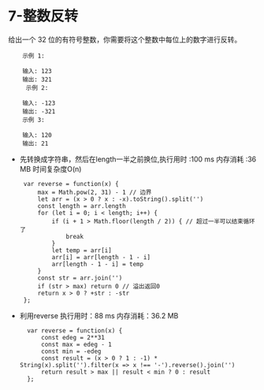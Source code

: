 # 7-整数反转 #

给出一个 32 位的有符号整数，你需要将这个整数中每位上的数字进行反转。

        示例 1:

        输入: 123
        输出: 321
         示例 2:

        输入: -123
        输出: -321
        示例 3:

        输入: 120
        输出: 21
     
 - 先转换成字符串，然后在length一半之前换位,执行用时 :100 ms 内存消耗 :36 MB 时间复杂度O(n)

        var reverse = function(x) {
            max = Math.pow(2, 31) - 1 // 边界
            let arr = (x > 0 ? x : -x).toString().split('')
            const length = arr.length
            for (let i = 0; i < length; i++) {
                if (i + 1 > Math.floor(length / 2)) { // 超过一半可以结束循环了
                    break
                }
                let temp = arr[i]
                arr[i] = arr[length - 1 - i]
                arr[length - 1 - i] = temp
            }
            const str = arr.join('')
            if (str > max) return 0 // 溢出返回0
            return x > 0 ? +str : -str
        };
        
- 利用reverse 执行用时：88 ms 内存消耗：36.2 MB
  
        var reverse = function(x) {
            const edeg = 2**31
            const max = edeg - 1
            const min = -edeg
            const result = (x > 0 ? 1 : -1) * String(x).split('').filter(x => x !== '-').reverse().join('')
            return result > max || result < min ? 0 : result 
        };
